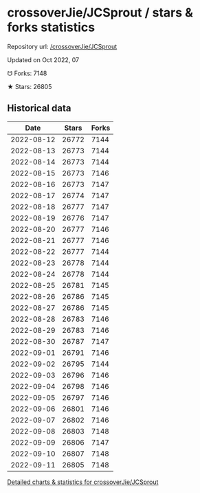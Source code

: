 # crossoverJie/JCSprout / stars & forks statistics

Repository url: [/crossoverJie/JCSprout](https://github.com/crossoverJie/JCSprout)

Updated on Oct 2022, 07

☋ Forks: 7148

★ Stars: 26805

## Historical data
| Date | Stars | Forks |
|------|-------|-------|
| 2022-08-12 | 26772 | 7144 | 
| 2022-08-13 | 26773 | 7144 | 
| 2022-08-14 | 26773 | 7144 | 
| 2022-08-15 | 26773 | 7146 | 
| 2022-08-16 | 26773 | 7147 | 
| 2022-08-17 | 26774 | 7147 | 
| 2022-08-18 | 26777 | 7147 | 
| 2022-08-19 | 26776 | 7147 | 
| 2022-08-20 | 26777 | 7146 | 
| 2022-08-21 | 26777 | 7146 | 
| 2022-08-22 | 26777 | 7144 | 
| 2022-08-23 | 26778 | 7144 | 
| 2022-08-24 | 26778 | 7144 | 
| 2022-08-25 | 26781 | 7145 | 
| 2022-08-26 | 26786 | 7145 | 
| 2022-08-27 | 26786 | 7145 | 
| 2022-08-28 | 26783 | 7146 | 
| 2022-08-29 | 26783 | 7146 | 
| 2022-08-30 | 26787 | 7147 | 
| 2022-09-01 | 26791 | 7146 | 
| 2022-09-02 | 26795 | 7144 | 
| 2022-09-03 | 26796 | 7146 | 
| 2022-09-04 | 26798 | 7146 | 
| 2022-09-05 | 26797 | 7146 | 
| 2022-09-06 | 26801 | 7146 | 
| 2022-09-07 | 26802 | 7146 | 
| 2022-09-08 | 26803 | 7148 | 
| 2022-09-09 | 26806 | 7147 | 
| 2022-09-10 | 26807 | 7148 | 
| 2022-09-11 | 26805 | 7148 | 


[Detailed charts & statistics for crossoverJie/JCSprout](https://reviewgithub.com/rep/crossoverJie/JCSprout)
